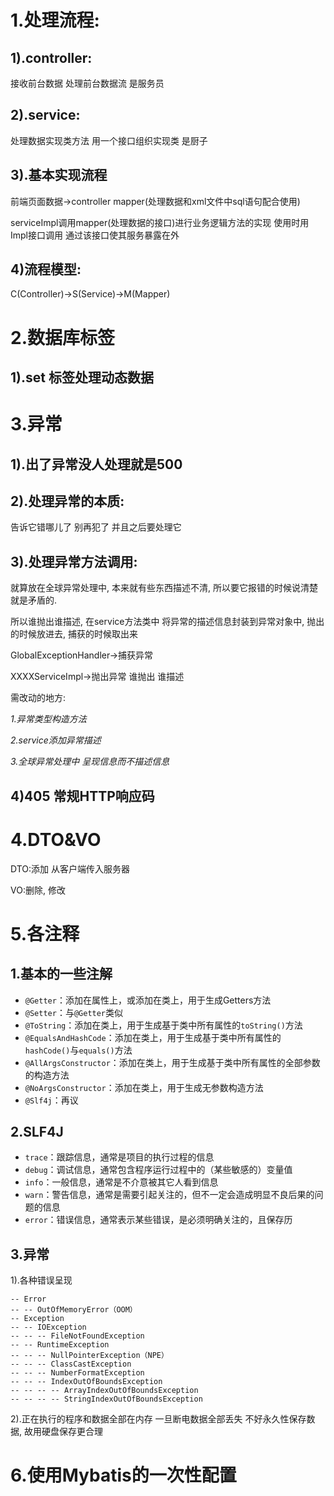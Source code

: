 # 1.处理流程:

## 1).controller:

接收前台数据 处理前台数据流 是服务员

## 2).service:

处理数据实现类方法 用一个接口组织实现类 是厨子

## 3).基本实现流程

前端页面数据->controller
mapper(处理数据和xml文件中sql语句配合使用)

serviceImpl调用mapper(处理数据的接口)进行业务逻辑方法的实现
使用时用Impl接口调用 通过该接口使其服务暴露在外

## 4)流程模型:

C(Controller)->S(Service)->M(Mapper)

# 2.数据库标签

## 1).set 标签处理动态数据

# 3.异常

## 1).出了异常没人处理就是500

## 2).处理异常的本质:

告诉它错哪儿了 别再犯了 并且之后要处理它

## 3).处理异常方法调用:

就算放在全球异常处理中, 本来就有些东西描述不清, 所以要它报错的时候说清楚就是矛盾的.

所以谁抛出谁描述, 在service方法类中 将异常的描述信息封装到异常对象中,  抛出的时候放进去, 捕获的时候取出来

GlobalExceptionHandler->捕获异常

XXXXServiceImpl->抛出异常 谁抛出 谁描述

需改动的地方:

*1.异常类型构造方法*

*2.service添加异常描述*

*3.全球异常处理中 呈现信息而不描述信息*

## 4)405 常规HTTP响应码

# 4.DTO&VO

DTO:添加 从客户端传入服务器

VO:删除, 修改 

# 5.各注释

## 1.基本的一些注解

- `@Getter`：添加在属性上，或添加在类上，用于生成Getters方法
- `@Setter`：与`@Getter`类似
- `@ToString`：添加在类上，用于生成基于类中所有属性的`toString()`方法
- `@EqualsAndHashCode`：添加在类上，用于生成基于类中所有属性的`hashCode()`与`equals()`方法
- `@AllArgsConstructor`：添加在类上，用于生成基于类中所有属性的全部参数的构造方法
- `@NoArgsConstructor`：添加在类上，用于生成无参数构造方法
- `@Slf4j`：再议

## 2.SLF4J

- `trace`：跟踪信息，通常是项目的执行过程的信息
- `debug`：调试信息，通常包含程序运行过程中的（某些敏感的）变量值
- `info`：一般信息，通常是不介意被其它人看到信息
- `warn`：警告信息，通常是需要引起关注的，但不一定会造成明显不良后果的问题的信息
- `error`：错误信息，通常表示某些错误，是必须明确关注的，且保存历

## 3.异常

1).各种错误呈现

```
-- Error
-- -- OutOfMemoryError（OOM）
-- Exception
-- -- IOException
-- -- -- FileNotFoundException
-- -- RuntimeException
-- -- -- NullPointerException（NPE）
-- -- -- ClassCastException
-- -- -- NumberFormatException
-- -- -- IndexOutOfBoundsException
-- -- -- -- ArrayIndexOutOfBoundsException
-- -- -- -- StringIndexOutOfBoundsException
```

2).正在执行的程序和数据全部在内存 
一旦断电数据全部丢失
不好永久性保存数据, 故用硬盘保存更合理

# 6.使用Mybatis的一次性配置